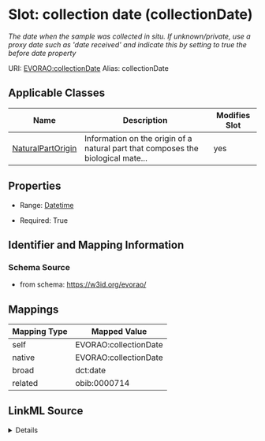 

# Slot: collection date (collectionDate) 


_The date when the sample was collected in situ. If unknown/private, use a proxy date such as 'date received' and indicate this by setting to true the before date property_





URI: [EVORAO:collectionDate](https://w3id.org/evorao/collectionDate)
Alias: collectionDate

<!-- no inheritance hierarchy -->





## Applicable Classes

| Name | Description | Modifies Slot |
| --- | --- | --- |
| [NaturalPartOrigin](NaturalPartOrigin.md) | Information on the origin of a natural part that composes the biological mate... |  yes  |







## Properties

* Range: [Datetime](Datetime.md)

* Required: True





## Identifier and Mapping Information







### Schema Source


* from schema: https://w3id.org/evorao/




## Mappings

| Mapping Type | Mapped Value |
| ---  | ---  |
| self | EVORAO:collectionDate |
| native | EVORAO:collectionDate |
| broad | dct:date |
| related | obib:0000714 |




## LinkML Source

<details>
```yaml
name: collectionDate
description: The date when the sample was collected in situ. If unknown/private, use
  a proxy date such as 'date received' and indicate this by setting to true the before
  date property
title: collection date
from_schema: https://w3id.org/evorao/
related_mappings:
- obib:0000714
broad_mappings:
- dct:date
rank: 1000
alias: collectionDate
domain_of:
- NaturalPartOrigin
range: datetime
required: true
multivalued: false

```
</details>